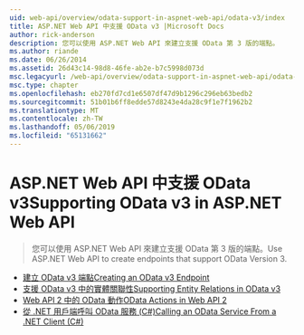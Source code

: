 ```yaml
---
uid: web-api/overview/odata-support-in-aspnet-web-api/odata-v3/index
title: ASP.NET Web API 中支援 OData v3 |Microsoft Docs
author: rick-anderson
description: 您可以使用 ASP.NET Web API 來建立支援 OData 第 3 版的端點。
ms.author: riande
ms.date: 06/26/2014
ms.assetid: 26d43c14-98d8-46fe-ab2e-b7c5998d073d
msc.legacyurl: /web-api/overview/odata-support-in-aspnet-web-api/odata-v3
msc.type: chapter
ms.openlocfilehash: eb270fd7cd1e6507df47d9b1296c296eb63bedb2
ms.sourcegitcommit: 51b01b6ff8edde57d8243e4da28c9f1e7f1962b2
ms.translationtype: MT
ms.contentlocale: zh-TW
ms.lasthandoff: 05/06/2019
ms.locfileid: "65131662"
---
```

# <a name="supporting-odata-v3-in-aspnet-web-api"></a><span data-ttu-id="d4d88-103">ASP.NET Web API 中支援 OData v3</span><span class="sxs-lookup"><span data-stu-id="d4d88-103">Supporting OData v3 in ASP.NET Web API</span></span>

> <span data-ttu-id="d4d88-104">您可以使用 ASP.NET Web API 來建立支援 OData 第 3 版的端點。</span><span class="sxs-lookup"><span data-stu-id="d4d88-104">Use ASP.NET Web API to create endpoints that support OData Version 3.</span></span>

- [<span data-ttu-id="d4d88-105">建立 OData v3 端點</span><span class="sxs-lookup"><span data-stu-id="d4d88-105">Creating an OData v3 Endpoint</span></span>](creating-an-odata-endpoint.md)
- [<span data-ttu-id="d4d88-106">支援 OData v3 中的實體關聯性</span><span class="sxs-lookup"><span data-stu-id="d4d88-106">Supporting Entity Relations in OData v3</span></span>](working-with-entity-relations.md)
- [<span data-ttu-id="d4d88-107">Web API 2 中的 OData 動作</span><span class="sxs-lookup"><span data-stu-id="d4d88-107">OData Actions in Web API 2</span></span>](odata-actions.md)
- [<span data-ttu-id="d4d88-108">從 .NET 用戶端呼叫 OData 服務 (C#)</span><span class="sxs-lookup"><span data-stu-id="d4d88-108">Calling an OData Service From a .NET Client (C#)</span></span>](calling-an-odata-service-from-a-net-client.md)
